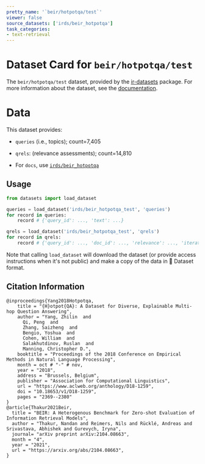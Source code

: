 ```yaml
---
pretty_name: '`beir/hotpotqa/test`'
viewer: false
source_datasets: ['irds/beir_hotpotqa']
task_categories:
- text-retrieval
---
```


# Dataset Card for `beir/hotpotqa/test`

The `beir/hotpotqa/test` dataset, provided by the [ir-datasets](https://ir-datasets.com/) package.
For more information about the dataset, see the [documentation](https://ir-datasets.com/beir#beir/hotpotqa/test).

# Data

This dataset provides:
 - `queries` (i.e., topics); count=7,405
 - `qrels`: (relevance assessments); count=14,810

 - For `docs`, use [`irds/beir_hotpotqa`](https://huggingface.co/datasets/irds/beir_hotpotqa)

## Usage

```python
from datasets import load_dataset

queries = load_dataset('irds/beir_hotpotqa_test', 'queries')
for record in queries:
    record # {'query_id': ..., 'text': ...}

qrels = load_dataset('irds/beir_hotpotqa_test', 'qrels')
for record in qrels:
    record # {'query_id': ..., 'doc_id': ..., 'relevance': ..., 'iteration': ...}

```

Note that calling `load_dataset` will download the dataset (or provide access instructions when it's not public) and make a copy of the
data in 🤗 Dataset format.

## Citation Information

```
@inproceedings{Yang2018Hotpotqa,
    title = "{H}otpot{QA}: A Dataset for Diverse, Explainable Multi-hop Question Answering",
    author = "Yang, Zhilin  and
      Qi, Peng  and
      Zhang, Saizheng  and
      Bengio, Yoshua  and
      Cohen, William  and
      Salakhutdinov, Ruslan  and
      Manning, Christopher D.",
    booktitle = "Proceedings of the 2018 Conference on Empirical Methods in Natural Language Processing",
    month = oct # "-" # nov,
    year = "2018",
    address = "Brussels, Belgium",
    publisher = "Association for Computational Linguistics",
    url = "https://www.aclweb.org/anthology/D18-1259",
    doi = "10.18653/v1/D18-1259",
    pages = "2369--2380"
}
@article{Thakur2021Beir,
  title = "BEIR: A Heterogenous Benchmark for Zero-shot Evaluation of Information Retrieval Models",
  author = "Thakur, Nandan and Reimers, Nils and Rücklé, Andreas and Srivastava, Abhishek and Gurevych, Iryna", 
  journal= "arXiv preprint arXiv:2104.08663",
  month = "4",
  year = "2021",
  url = "https://arxiv.org/abs/2104.08663",
}
```
